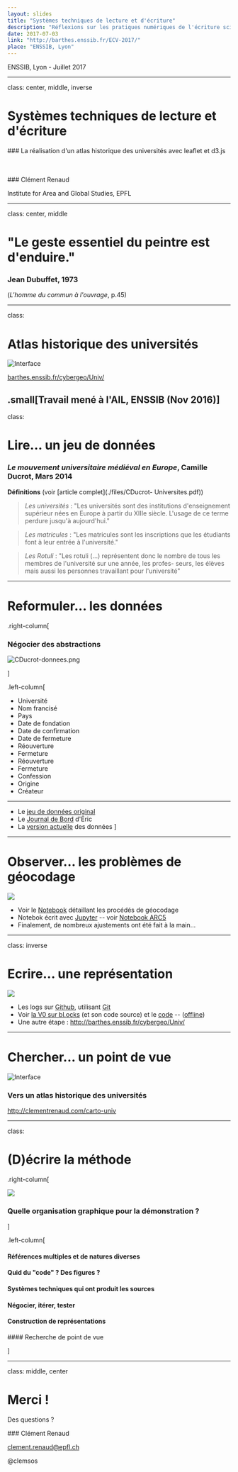 ```yaml
---
layout: slides
title: "Systèmes techniques de lecture et d'écriture"
description: "Réflexions sur les pratiques numériques de l'écriture scientifique, d'après l'exemple de la réalisation d'un atlas historique des universités avec leaflet et d3.js. Présentation donnée lors de l'école d'été de Cartographie et de Visualisation à l'ENSSIB."
date: 2017-07-03
link: "http://barthes.enssib.fr/ECV-2017/"
place: "ENSSIB, Lyon"
---
```

ENSSIB, Lyon - Juillet 2017

<div markdown="0">

---
class: center, middle, inverse

# Systèmes techniques de lecture et d'écriture
### La réalisation d'un atlas historique des universités avec leaflet et d3.js

<br><br>
### Clément Renaud

Institute for Area and Global Studies, EPFL

---
class: center, middle

# "Le geste  essentiel du peintre est d'enduire."

### Jean Dubuffet, 1973
(*L'homme du commun à l'ouvrage*, p.45)

<!-- ### S'interroger sur les processus d'écriture

## Processus réflexif

* Influence sur la pensée
* Ecriture de la démonstration
* Outils
* Habitudes
* etc. -->

---
class:

# Atlas historique des universités

![Interface](./img/screencapture-carto-univ.png)

[barthes.enssib.fr/cybergeo/Univ/](http://clementrenaud.com/carto-univ)

.small[Travail mené à l'AIL, ENSSIB (Nov 2016)]
---
class:

# Lire... un jeu de données

### *Le mouvement universitaire médiéval en Europe*, Camille Ducrot, Mars 2014

**Définitions** (voir [article complet](./files/CDucrot- Universites.pdf))


> *Les universités* : "Les universités sont des institutions d'enseignement supérieur nées en Europe à partir du XIIIe siècle. L'usage de ce terme perdure jusqu'à aujourd'hui."

>  *Les matricules* : "Les matricules sont les inscriptions que les étudiants font à leur entrée à l'université."

> *Les Rotuli* : "Les rotuli (...) représentent donc le nombre de tous les membres de l'université sur une année, les profes-
seurs, les élèves mais aussi les personnes travaillant pour l'université"

---
# Reformuler... les données


.right-column[

### Négocier des abstractions

![CDucrot-donnees.png](./img/CDucrot-donnees.png)

]

.left-column[
* Université
* Nom francisé
* Pays
* Date de fondation
* Date de confirmation
* Date de fermeture
* Réouverture
* Fermeture
* Réouverture
* Fermeture
* Confession
* Origine
* Créateur

----
* Le [jeu de données original](http://datapipes.okfnlabs.org/csv/html/?url=http://slides.clementrenaud.com/talks/ENSSIB-EcoleCartoVisu2017/files/CDucrot-Universites-mis-en-forme.csv#L17)
* Le [Journal de Bord](./files/Journal-EG-oct-2016.pdf) d'Eric
* La [version actuelle](http://datapipes.okfnlabs.org/csv/html/?url=http://clementrenaud.com/carto-univ/docs/Tout-Univ-religion-par-an.csv#L14) des données
]

---

# Observer... les problèmes de géocodage

![](./img/geoloc-errors.png)

* Voir le [Notebook](https://nbviewer.jupyter.org/github/clemsos/carto-univ/blob/gh-pages/notebooks/Carto%20des%20universit%C3%A9s.ipynb) détaillant les procédés de géocodage
* Notebok écrit avec [Jupyter](https://try.jupyter.org/) -- voir [Notebook ARC5](https://nbviewer.jupyter.org/github/clemsos/arc5/blob/master/notebooks/ARC5%20-%20M%C3%A9thodologie%20Finale.ipynb)
* Finalement, de nombreux ajustements ont été fait à la main...

---
class: inverse

# Ecrire... une représentation

![](./img/Screenshot-Step1.png)
* Les logs sur [Github](http://github.com/clemsos/carto-univ), utilisant [Git](https://fr.wikipedia.org/wiki/Git)
* Voir [la V0 sur bl.ocks](http://bl.ocks.org/clemsos/ca5b795ac730a555035cc781bb21fc5f) (et son code source) et le [code](https://gist.github.com/clemsos/ca5b795ac730a555035cc781bb21fc5f) -- ([offline](./versions/v0))
* Une autre étape : http://barthes.enssib.fr/cybergeo/Univ/

---
# Chercher... un point de vue

![Interface](./img/screencapture-carto-univ.png)

### Vers un atlas historique des universités
http://clementrenaud.com/carto-univ

---
class:

# (D)écrire la méthode

.right-column[

![](./img/slides_md.png)

### Quelle organisation graphique pour la démonstration ?

]

.left-column[

#### Références multiples et de natures diverses

#### Quid du "code" ? Des figures ?

#### Systèmes techniques qui ont produit les sources

#### Négocier, itérer, tester

#### Construction de représentations

#### Recherche de point de vue

]

---
class: middle, center

# Merci !
Des questions ?

### Clément Renaud

clement.renaud@epfl.ch

@clemsos
